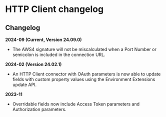 # HTTP Client changelog

<head>
  <meta name="guidename" content="Integration"/>
  <meta name="context" content="GUID-83f4bbe9-45f2-4765-9302-c67aa545f5c1"/>
</head>

## Changelog

**2024-09 (Current, Version 24.09.0)**

- The AWS4 signature will not be miscalculated when a Port Number or semicolon is included in the connection URL.

**2024-02 (Version 24.02.1)**

- An HTTP Client connector with OAuth parameters is now able to update fields with custom property values using the Environment Extensions update API.

**2023-11**

- Overridable fields now include Access Token parameters and Authorization parameters.